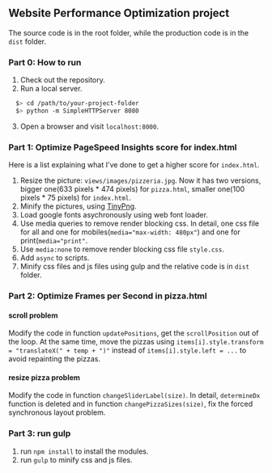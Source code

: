 ## Website Performance Optimization project
The source code is in the root folder, while the production code is in the `dist` folder.

### Part 0: How to run
1. Check out the repository.
2. Run a local server.
```bash
  $> cd /path/to/your-project-folder
  $> python -m SimpleHTTPServer 8080
```
3. Open a browser and visit `localhost:8000`.

### Part 1: Optimize PageSpeed Insights score for index.html
Here is a list explaining what I've done to get a higher score for `index.html`.
1. Resize the picture: `views/images/pizzeria.jpg`. Now it has two versions, bigger one(633 pixels * 474 pixels) for `pizza.html`, smaller one(100 pixels * 75 pixels) for `index.html`.
2. Minify the pictures, using [TinyPng](https://tinypng.com/).
3. Load google fonts asychronously using web font loader.
4. Use media queries to remove render blocking css. In detail, one css file for all and one for mobiles(`media="max-width: 480px"`) and one for print(`media="print"`.
5. Use `media:none` to remove render blocking css file `style.css`.
6. Add `async` to scripts.
7. Minify css files and js files using gulp and the relative code is in `dist` folder.

### Part 2: Optimize Frames per Second in pizza.html
#### **scroll problem**
Modify the code in function `updatePositions`, get the `scrollPosition` out of the loop. At the same time, move the pizzas using  `items[i].style.transform = "translateX(" + temp + ")"` instead of `items[i].style.left = ...` to avoid repainting the pizzas.
#### **resize pizza problem**
Modify the code in function `changeSliderLabel(size)`. In detail, `determineDx` function is deleted and in function `changePizzaSizes(size)`, fix the forced synchronous layout problem. 

### Part 3: run gulp
1. run `npm install` to install the modules.
2. run `gulp` to minify css and js files.




